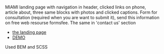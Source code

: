 MIAMI
landing page with navigation in header, clicked links on phone, article about, three same blocks with photos and clicked captions. Form for consultation (required when you are want to submit it), send this information on free web resourse formsfee. The same in 'contact us' section 

- [the landing page](https://www.figma.com/file/nHz8bflIwJaWP3P99vKTH5/miami_home_new?node-id=0%3A2)
- [DEMO](https://misha-lysak.github.io/miami/)

Used BEM and SCSS

